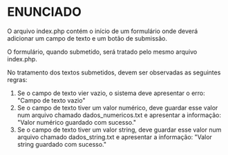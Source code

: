 # ENUNCIADO
O arquivo index.php contém o início de um formulário onde deverá adicionar
um campo de texto e um botão de submissão.

O formulário, quando submetido, será tratado pelo mesmo arquivo index.php.

No tratamento dos textos submetidos, devem ser observadas as seguintes regras:
1. Se o campo de texto vier vazio, o sistema deve apresentar o erro:
"Campo de texto vazio"
2. Se o campo de texto tiver um valor numérico, deve guardar esse valor
num arquivo chamado dados_numericos.txt e apresentar a informação:
"Valor numérico guardado com sucesso."
3. Se o campo de texto tiver um valor string, deve guardar esse valor
num arquivo chamado dados_string.txt e apresentar a informação:
"Valor string guardado com sucesso."